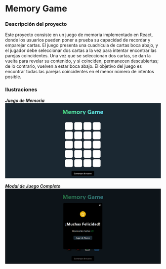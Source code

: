 # Memory Game


### Descripción del proyecto

Este proyecto consiste en un juego de memoria implementado en React, donde los usuarios pueden poner a prueba su capacidad de recordar y emparejar cartas. El juego presenta una cuadrícula de cartas boca abajo, y el jugador debe seleccionar dos cartas a la vez para intentar encontrar las parejas coincidentes. Una vez que se seleccionan dos cartas, se dan la vuelta para revelar su contenido, y si coinciden, permanecen descubiertas; de lo contrario, vuelven a estar boca abajo. El objetivo del juego es encontrar todas las parejas coincidentes en el menor número de intentos posible.

### Ilustraciones

***Juego de Memoria***
![](https://github.com/Jjoel2908/Memory_Game/blob/master/memory_game1.png)

***Modal de Juego Completo***
![](https://github.com/Jjoel2908/Memory_Game/blob/master/memory_game2.png)
